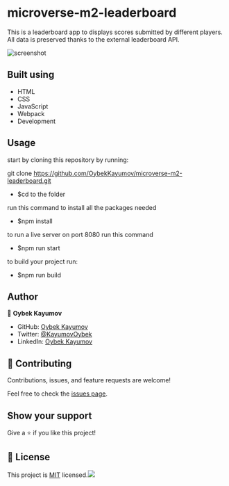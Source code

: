 # microverse-m2-leaderboard

This is a leaderboard app to displays scores submitted by different players. All data is preserved thanks to the external leaderboard API.

![screenshot](https://user-images.githubusercontent.com/85465559/161788269-b84c4941-8a1d-43af-aa9b-552127a80ee1.png)

## Built using

- HTML
- CSS
- JavaScript
- Webpack
- Development

## Usage

start by cloning this repository by running:

git clone https://github.com/OybekKayumov/microverse-m2-leaderboard.git

- $cd to the folder

run this command to install all the packages needed

- $npm install

to run a live server on port 8080 run this command

- $npm run start

to build your project run:

- $npm run build

## Author

👤 **Oybek Kayumov**

- GitHub: [Oybek Kayumov](https://github.com/OybekKayumov)
- Twitter: [@KayumovOybek](https://twitter.com/KayumovOybek)
- LinkedIn: [Oybek Kayumov](https://www.linkedin.com/in/oybek-kayumov-54a8485b/)

## 🤝 Contributing

Contributions, issues, and feature requests are welcome!

Feel free to check the [issues page](https://github.com/OybekKayumov/microverse-m2-leaderboard/issues).

## Show your support

Give a ⭐️ if you like this project!

## 📝 License

This project is [MIT](./MIT.md) licensed.![](https://img.shields.io/badge/Microverse-blueviolet)
